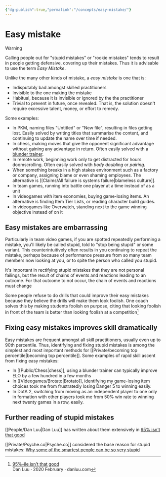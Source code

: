 ```yaml
---
{"dg-publish":true,"permalink":"/concepts/easy-mistake/"}
---
```


# Easy mistake

> [!warning]
> Calling people out for "stupid mistakes" or "rookie mistakes" tends to result in people getting defensive, covering up their mistakes. Thus it is advisable to use the term *Easy Mistake*.

Unlike the many other kinds of mistake, a *easy mistake* is one that is:

- Indisputably bad amongst skilled practitioners
- Invisible to the one making the mistake
- Habitual, because it is invisible or ignored by the the practitioner
- Trivial to prevent in future, once revealed. That is, the solution doesn't require excessive talent, money, or effort to remedy.

Some examples:

- In PKM, naming files "Untitled" or "New file", resulting in files getting lost. Easily solved by writing titles that summarise the content, and continuing to update the name over time if needed.
- In chess, making moves that give the opponent significant advantage without gaining any advantage in return. Often easily solved with a [blunder trainer](https://aimchess.com/).
- In remote work, beginning work only to get distracted for hours doomscrolling. Often easily solved with *body doubling* or *pairing*.
- When something breaks in a high stakes environment such as a factory or company, assigning blame or even shaming employees. The alternative is [[Claims/All failure is systems failure\|blameless culture]].
- In team games, running into battle one player at a time instead of as a unit
- In videogames with item economies, buying game-losing items. An alternative is finding Item Tier Lists, or reading character build guides.
- In videogames like Overwatch, standing next to the game winning objective instead of on it

## Easy mistakes are embarrassing

Particularly in team video games, if you are spotted repeatedly performing a  mistake, you'll likely be called stupid, told to "stop being stupid" or some variant. This counterintuitively often results in you continuing to repeat the mistake, perhaps because of performance pressure from so many team members now looking at you, or to spite the person who called you stupid.

It's important in rectifying stupid mistakes that they are not personal failings, but the result of chains of events and reactions leading to an outcome. For that outcome to not occur, the chain of events and reactions must change

Some people refuse to do drills that could improve their easy mistakes because they believe the drills will make them look foolish. One coach solves this by making students foolish on purpose, citing that looking foolish in front of the team is better than looking foolish at a competition[^1]

## Fixing easy mistakes improves skill dramatically

Easy mistakes are frequent amongst all skill practitioners, usually even up to 90th percentile. Thus, identifying and fixing stupid mistakes is among the simplest and most important methods for [[Private/becoming top percentile\|becoming top percentile]]. Some examples of rapid skill ascent from fixing easy mistakes:

- In [[Public/Chess\|chess]], using a blunder trainer can typically improve ELO by a few hundred in a few months
- In [[Videogames/Brotato\|Brotato]], identifying my game-losing item choices took me from frustratedly losing Danger 5 to winning easily.
- In DotA 2, switching from moving as an independent player to one only in formation with other players took me from 50% win rate to winning next twenty games in a row, easily.

## Further reading of stupid mistakes

[[People/Dan Luu\|Dan Luu]] has written about them extensively in [95% isn't that good](https://danluu.com/p95-skill/)  

[[Private/Psyche.co\|Psyche.co]] considered the base reason for stupid mistakes: [Why some of the smartest people can be so very stupid](https://psyche.co/ideas/why-some-of-the-smartest-people-can-be-so-very-stupid)

[^1]: [95%-ile isn't that good]( https://danluu.com/p95-skill/#fn:D)<br /> Dan Luu ‧ 2020 February ‧ danluu.com
